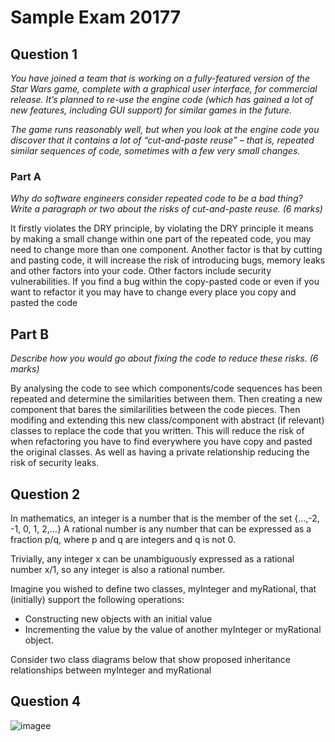 # Sample Exam 20177

## Question 1
_You have joined a team that is working on a fully-featured version of the Star Wars game, 
complete with a graphical user interface, for commercial release.  It’s planned to re-use the engine 
code (which has gained a lot of new features, including GUI support) for similar games in the 
future._

_The game runs reasonably well, but when you look at the engine code you discover that it contains 
a lot of “cut-and-paste reuse” – that is, repeated similar sequences of code, sometimes with a few 
very small changes._

### Part A
_Why do software engineers consider repeated code to be a bad thing?  Write a 
paragraph or two about the risks of cut-and-paste reuse. (6 marks)_ 

It firstly violates the DRY principle, by violating the DRY principle it means by making a small change within one part of the repeated code, you may need to change more than one component. 
Another factor is that by cutting and pasting code, it will increase the risk of introducing bugs, memory leaks and other factors into your code. Other factors include security vulnerabilities. If you find a bug within the copy-pasted code or even if you want to refactor it you may have to change every place you copy and pasted the code 

## Part B
_Describe how you would go about fixing the code to reduce these risks. (6 marks)_

By analysing the code to see which components/code sequences has been repeated and determine the similarities between them. Then creating a new component that bares the similarilities between
the code pieces. Then modifing and extending this new class/component with abstract (if relevant) classes to replace the code that you written. This will reduce the risk of when refactoring you have
to find everywhere you have copy and pasted the original classes. As well as having a private relationship reducing the risk of security leaks.

## Question 2
In mathematics, an integer is a number that is the member of the set {…,-2,  -1, 0, 1, 2,…}
A rational number is any number that can be expressed as a fraction p/q, where p and q are integers and q
is not 0.

Trivially, any integer x can be unambiguously expressed as a rational number x/1, so any integer is also a 
rational number.

Imagine you wished to define two classes, myInteger and myRational, that (initially) support the following 
operations:
- Constructing new objects with an initial value
- Incrementing the value by the value of another myInteger or myRational object.

Consider two class diagrams below that show proposed inheritance relationships between myInteger and 
myRational 



## Question 4
![imagee](http://i.imgur.com/VgT8tA8.png)